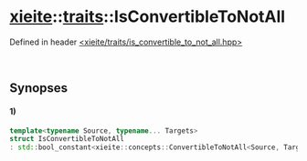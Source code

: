 # [xieite](../../xieite.md)\:\:[traits](../../traits.md)\:\:IsConvertibleToNotAll
Defined in header [<xieite/traits/is_convertible_to_not_all.hpp>](../../../include/xieite/traits/is_convertible_to_not_all.hpp)

&nbsp;

## Synopses
#### 1)
```cpp
template<typename Source, typename... Targets>
struct IsConvertibleToNotAll
: std::bool_constant<xieite::concepts::ConvertibleToNotAll<Source, Targets...>> {};
```
